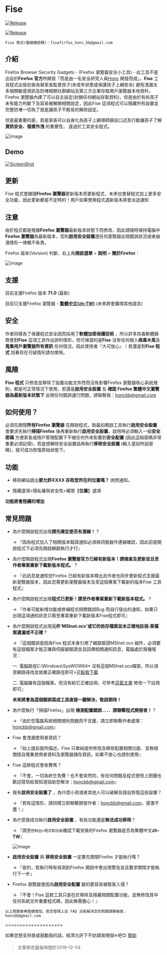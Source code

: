 # Fise
[![Release](https://img.shields.io/badge/%E7%89%88%E6%9C%AC-V1.2.1-green)](https://github.com/honcbb-secu/Fise/releases)

[![Release](https://img.shields.io/badge/%E9%BB%9E%E6%88%91-%E4%B8%8B%E8%BC%89-brightgreen)](https://github.com/honcbb-secu/Fise/releases/download/V1.2.1/Fise.zip)

`Fise 程式(壓縮檔密碼)：fisefirfox_honc_bb@gmail.com`



## 介紹
Firefox Browser Security Gadgets - (Firefox 瀏覽器安全小工具) - 此工具不是出自於**Firefox 官方**所開發「而是由一名安全研究人員[Honc](https://blog.honcbb.me/) 開發而成」，**Fise** 工具程式出發初衷為替家長監督孩子(未成年狀態或保護孩子上網安全) 避免洩漏太多相關敏感資訊及防堵相關社群網站及第三方企業存取用戶瀏覽器本地資料，Firefox 瀏覽器內建了可以自主設定(封鎖任何網站存取資料)，但是由於有些孩子未有能力判斷下及容易被解開相關設定，因此Fise 這項程式可以隱藏所有設置並完整防堵一切為了就是讓孩子不輕易的解除設定。

但是最重要的是，若是家長可以自身化為孩子上網導師親自口述及行動讓孩子了解**資訊安全、個資外洩** 的重要性， 遠過於工具安全程式。 

![image](https://i.imgur.com/aY8bKWz.jpg)

## Demo

[![ScreenShot](https://i.imgur.com/aMOvURQ.jpg)](https://www.youtube.com/watch?v=BUCKr2pDRgw&t=4s)




## 更新

Fise 程式會跟隨**Firefox 瀏覽器**更新版本而更新程式，未來也會替程式加上更多安全功能，因此更新都是不定時的！用戶如果使用程式遇新版本將會派送通知


## 注意

由於程式都是根據**Firefox 瀏覽器**最新版本狀態下而修改，因此請隨時保持電腦中**Firefox 瀏覽器**為最新版本，否則**啟用安全設置**遇任何瀏覽器出現錯誤狀況或者崩潰情形一律概不負責。


Firefox 版本(Version) 判斷、右上角**開啟選單** > **說明** > **關於Firefox**：

![image](https://i.imgur.com/nhRpfaS.jpg)

## 支援

目前支援Firefox 版本 **71.0** (最新)

目前只支援Firefox 瀏覽器 - **[繁體中文(zh-TW)](https://www.mozilla.org/zh-TW/firefox/download/thanks/)** (未來將會擴增其他語言)


## 安全

作者同樣為了保護程式安全因而採用了**軟體加密保護技術** ，所以許多防毒軟體廠商會對**Fise** 這項工具作出誤判情形，但可保證的是**Fise** 沒有任何植入**病毒木馬**及**蒐集用戶瀏覽器所有資訊** 任何情況，因此使用者『大可放心』！若還是對**Fise 程式** 抱著存在可疑情形請勿使用。

## 風險

**Fise 程式** 只修改並移除了設置功能文件然而沒有影響Firefox 瀏覽器核心系統規則，都是可正常情況下使用，若還是**啟用安全設置** 及 **確認 Firefox 繁體中文瀏覽器為最新版本狀態下** 出現任何錯誤運行問題，請聯繫我：honcbb@gmail.com

## 如何使用？

必須先關閉**所有Firefox 瀏覽器** 在開啟程式，剛最初開啟工具執行**啟用安全設置** 會要求先執行**掃描Firefox** 後再重新執行**啟用安全設置**，啟用時必須輸入一組**安全密碼** 方便家長或用戶管理配置下不被任何外來影響到**安全配置** (因此這組密碼非常重要必須記得)，若是想解除安全設置話再執行**移除安全設置** (輸入當初所設密碼)，就可成功恢復原始狀態下。

## 功能
   
   * 移除網站跳出**要允許XXXX 存取您所在的位置嗎？** 詢問通知。
   
   * 隱藏選項>隱私權與安全性>權限【**位置**】選項
   
   
   __功能將會陸續的增加__

## 常見問題

* 為什麼開啟程式出現**請先確定是否有連線！** ? 

    → 『因為程式加入了相關版本驗證通知必須與伺服器作連線確認，因此前提開啟程式下必須先開啟網路執行才行』
    
* 為什麼開啟程式出現**Firefox 瀏覽器官方已經有新版本！請檢查及更新並且至作者專案重新下載新版本程式。** ? 

    → 『此訊息是通知您Firefox 已經有新版本釋出且作者也同步更新程式支援最新瀏覽器版本，因此您需更新瀏覽器版本及至這個專案下載新的版本Fise 工具程式』
    
* 為什麼開啟程式出現**程式已更新！請至作者專案重新下載新版本程式。** ? 

    → 『作者可能新增功能或修補程式相關錯誤Bug 而自行發出的通知，如果只出現這項通知訊息只需至專案重新下載新版本Fise程式即可』
    
 * 為什麼開啟程式出現**元件'MSInet.ocx'或它的依存檔案並未正確地註冊:某檔案遺漏或不正確** ? 

    → 『這個錯誤是因為Fise 程式本身引用了網路驗證MSInet.ocx 組件，必須要有這個檔案才能正確與伺服器驗證並且回傳相關通知訊息，電腦處於兩種情況：
    
    一. 電腦路徑C:\Windows\SysWOW64\* 沒有這個MSInet.ocx檔案，所以須至網路尋找並放置正確路徑即可>[可點我下載](https://www.ocxme.com/files/msinet_ocx)
    
    二. 電腦雖有這個檔案，但沒有給它正確註冊，可參考[這篇文章](https://dotblogs.com.tw/usice0314/2010/04/07/14442) 修改一下註冊即可』
    
    **未來將會為這個錯誤寫成工具直接一鍵解決，敬啟期待！**
    
* 為什麼執行「掃描Firefox」出現 **檢測配置錯誤．．．．請聯繫程式開發者！** ? 

    → 『由於您電腦系統相關規則問題而不支援，請立即聯繫作者處理：honcbb@gmail.com』
    
* Fise 會洩漏使用者資訊？ 

    → 『如上提前面所描述，Fise 只單純提供修改及移除配置相關功能、並無相關擅自蒐集使用者資料及瀏覽器儲存資訊，如果不放心也請別使用』
    
* Fise 這款程式會收費嗎？ 

    → 『不會，一切為終生免費！也不會突然的，有任何問題及程式使用上困擾也歡迎寫信給我知道協助您解決：honcbb@gmail.com』
    
* 我有**啟用安全設置了** ，為什麼小孩或者其他人可以破解及擅自恢復這些設置？

    → 『若有這情形，請同樣立即聯繫開發作者：honcbb@gmail.com，感激不盡！』
    
* 為什麼我成功執行**啟用安全設置** ，有些功能還是**無法成功移除**？ 

    → 『請至``控制台>程式和功能``確認下載安裝的Firefox 瀏覽器是否為繁體中文**zh-TW**』
    
    ![image](https://i.imgur.com/mYAxNLE.jpg)
    
* **啟用安全設置** 與 **移除安全設置** 一定要先關閉Firefox 才能執行嗎？

    → 『是的，若執行時有偵測到Firefox 開啟中會出現警告並且要求關閉才能執行下一步』
    
* Firefox 瀏覽器會因為**啟用安全配置** 變的更容易被駭客入侵？ 

    → 『不會！Fise 這款工具只是在於移除及隱藏相關配置功能，並無修改其中任何系統文件重要程式碼，因此無需擔心！』
    
`以上問題會再陸續增加，若您發現上述 FAQ 沒有解決您的問題請聯絡我：honcbb@gmail.com`
    
    
    

====================

如果您想支持我或鼓勵我的話，經濟允許下不妨請我喝個:coffee:吧:blush: [贊助](https://core.newebpay.com/EPG/MS1287454714/1yMqA4)
    
    
    
    

>文章修改最後時間於2019-12-04
    
    
    
   
    

